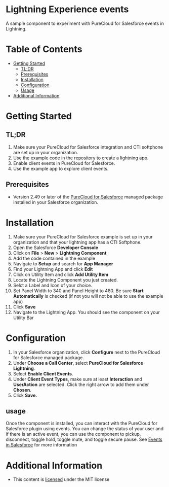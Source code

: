# Lightning Experience events 
A sample component to experiment with PureCloud for Salesforce events in Lightning.

# Table of Contents

* [Getting Started](#getting-started)
  * [TL;DR](#tldr)
  * [Prerequisites](#prerequisites)
  * [Installation](#installation)
  * [Configuration](#configuration)
  * [Usage](#usage)
* [Additional Information](#additional-information)

# Getting Started

## TL;DR

1. Make sure your PureCloud for Salesforce integration and CTI softphone are set up in your organization.
2. Use the example code in the repository to create a lightning app.
3. Enable client events in PureCloud for Salesforce.
4. Use the example app to explore client events.

## Prerequisites

* Version 2.49 or later of the [PureCloud for Salesforce](https://appexchange.salesforce.com/appxListingDetail?listingId=a0N30000000pvMdEAI) managed package installed in your Salesforce organization.

# Installation
1. Make sure your PureCloud for Salesforce example is set up in your organization and that your lightning app has a CTI Softphone.
2. Open the Salesforce **Developer Console** 
3. Click on **File** > **New** > **Lightning Component**
4. Add the code contained in the example 
5. Navigate to **Setup** and search for **App Manager**
6. Find your Lightning App and click **Edit**
7. Click on Utility Item and click **Add Utility Item**
8. Locate the Lightning Component you just created.
9. Selct a Label and Icon of your choice. 
10. Set Panel Width to 340 and Panel Height to 480. Be sure **Start Automatically** is checked (if not you will not be able to use the example app)
11. Click **Save**
12. Navigate to the Lightning App. You should see the component on your Utility Bar 

# Configuration 
1. In your Salesforce organization, click **Configure** next to the PureCloud for Salesforce managed package.
2. Under **Choose a Call Center**, select **PureCloud for Salesforce Lightning**.
3. Select **Enable Client Events**.
4. Under **Client Event Types**, make sure at least **Interaction** and **UserAction** are selected. Click the right arrow to add them under **Chosen**.
6. Click **Save.**

## usage
Once the component is installed, you can interact with the PureCloud for Salesforce plugin using events. You can change the status of your user and if there is an active event, you can use the component to pickup, disconnect, toggle hold, toggle mute, and toggle secure pause. See [Events in Salesforce](https://help.mypurecloud.com/articles/events-in-salesforce/) for more information 

# Additional Information

* This content is [licensed](LICENSE) under the MIT license